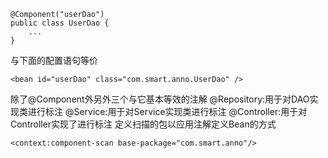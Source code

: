 ```
@Component("userDao")
public class UserDao {
    ...
}
```
与下面的配置语句等价
```
<bean id="userDao" class="com.smart.anno.UserDao" />
```
除了@Component外另外三个与它基本等效的注解
@Repository:用于对DAO实现类进行标注
@Service:用于对Service实现类进行标注
@Controller:用于对Controller实现了进行标注
定义扫描的包以应用注解定义Bean的方式
```
<context:component-scan base-package="com.smart.anno"/>
```
